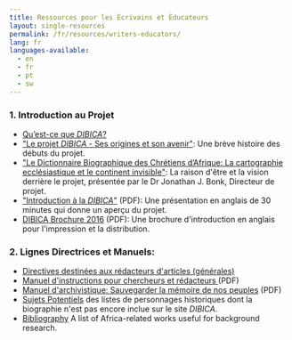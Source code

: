 ```yaml
---
title: Ressources pour les Écrivains et Éducateurs
layout: single-resources
permalink: /fr/resources/writers-educators/
lang: fr
languages-available:                         
  - en
  - fr
  - pt
  - sw
---
```


### 1\. Introduction au Projet

*   [Qu’est-ce que _DIBICA_?]({{site.url}}/fr/project/what-is-dacb/)  
*   ["Le projet _DIBICA_ - Ses origines et son avenir"]({{site.url}}/fr/project/beginnings/): Une brève histoire des débuts du projet.  
*   ["Le Dictionnaire Biographique des Chrétiens d’Afrique: La cartographie ecclésiastique et le continent invisible"]({{site.url}}/fr/project/vision/): La raison d'être et la vision derrière le projet, présentée par le Dr Jonathan J. Bonk, Directeur de projet.
*   ["Introduction à la _DIBICA_"]({{site.url}}/resources/intro-dacb-web.pdf) (PDF): Une présentation en anglais de 30 minutes qui donne un aperçu du projet.  
*   [DIBICA Brochure 2016]({{site.url}}/resources/DACB-brochure-2016-web.pdf) (PDF): Une brochure d'introduction en anglais pour l'impression et la distribution.

### 2\. Lignes Directrices et Manuels:

*   [Directives destinées aux rédacteurs d'articles (générales)]({{site.url}}/fr/contribute/submit/)
*   [Manuel d'instructions pour chercheurs et rédacteurs ]({{site.url}}/resources/frenchinstr-manual_web.pdf) (PDF)
*   [Manuel d'archivistique: Sauvegarder la mémoire de nos peuples]({{site.url}}/resources/archives-manual-french.pdf) (PDF)
*   [Sujets Potentiels]({{site.url}}/stories/potential-subjects/) des listes de personnages historiques dont la biographie n'est pas encore inclue sur le site _DIBICA_.
*   [Bibliography](/resources/bibliographies/) A list of Africa-related works useful for background research.
